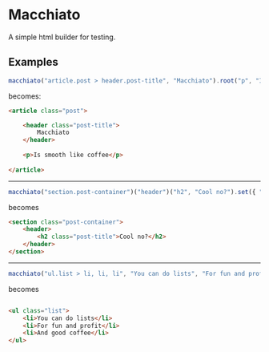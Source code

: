 # Macchiato

A simple html builder for testing.

## Examples

``` js
macchiato("article.post > header.post-title", "Macchiato").root("p", "Is smooth like coffee").serve()
```

becomes:

``` html
<article class="post">

    <header class="post-title">
        Macchiato
    </header>
    
    <p>Is smooth like coffee</p>    
    
</article>
```

---

``` js
macchiato("section.post-container")("header")("h2", "Cool no?").set({ "class" : "post-title" });
```

becomes

``` html
<section class="post-container">
    <header>
        <h2 class="post-title">Cool no?</h2>
    </header>
</section>
```

---

``` js
macchiato("ul.list > li, li, li", "You can do lists", "For fun and profit", "And good coffee");
```

becomes

``` html

<ul class="list">
    <li>You can do lists</li>
    <li>For fun and profit</li>
    <li>And good coffee</li>
</ul>
```